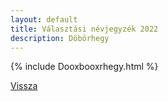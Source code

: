 ```yaml
---
layout: default
title: Választási névjegyzék 2022
description: Döbörhegy
---
```


{% include Dooxbooxrhegy.html %}

[Vissza](./)